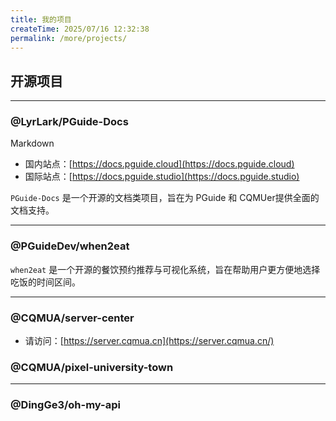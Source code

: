 ```yaml
---
title: 我的项目
createTime: 2025/07/16 12:32:38
permalink: /more/projects/
---
```


## 开源项目


[//]: # (TODO: 添加更多开源项目)

---

### @LyrLark/PGuide-Docs

<span><Badge>Markdown</Badge><Badge type="warning" text="VuePress2.0" /><Badge color="#8e5cd9" bg-color="rgba(159, 122, 234, 0.16)" text="MPL2.0" /></span>

- 国内站点：[https://docs.pguide.cloud](https://docs.pguide.cloud)
- 国际站点：[https://docs.pguide.studio](https://docs.pguide.studio)

`PGuide-Docs` 是一个开源的文档类项目，旨在为 PGuide 和 CQMUer提供全面的文档支持。

<RepoCard repo="Lyrlark/PGuide-Docs"></RepoCard>

---

### @PGuideDev/when2eat

`when2eat` 是一个开源的餐饮预约推荐与可视化系统，旨在帮助用户更方便地选择吃饭的时间区间。

<RepoCard repo="PGuideDev/when2eat"></RepoCard>

---

### @CQMUA/server-center

- 请访问：[https://server.cqmua.cn](https://server.cqmua.cn/)

<RepoCard repo="CQMUA/server-center"></RepoCard>

### @CQMUA/pixel-university-town

<RepoCard repo="CQMUA/pixel-university-town"></RepoCard>

---

### @DingGe3/oh-my-api   

<RepoCard repo="DingGe3/Oh-My-Api"></RepoCard>

[//]: # (### @CQMUtug/cqmu-theis)

[//]: # ()
[//]: # (<RepoCard repo="CQMUtug/cqmu-theis"></RepoCard>)

[//]: # ()
[//]: # (### @LoongTeX/docs)

[//]: # ()
[//]: # (### @CQMUio/io-whatever)

[//]: # ()
[//]: # (### @CQMULUG/cqmu-mirror-frontend)

[//]: # ()
[//]: # (### @CQMULUG/cqmu-mirror-backend)

[//]: # ()
[//]: # (### @PGuideDev/smart-tmc)